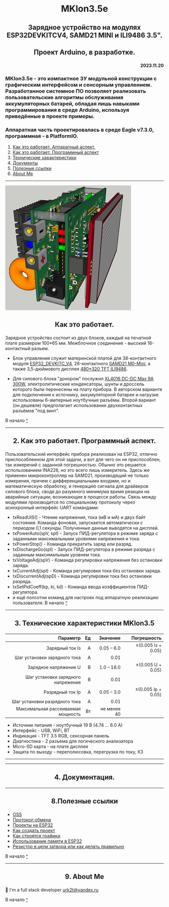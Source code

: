 # <p align="center"> MKlon3.5e
## <p align="center">Зарядное устройство на модулях ESP32DEVKITCV4, SAMD21 MINI и ILI9486 3.5".
## <p align="center">Проект Arduino, в разработке.
#### <p align="right">2023.11.20
### MKlon3.5e - это компактное ЗУ модульной конструкции с графическим интерфейсом и сенсорным управлением. Разработанное системное ПО позволяет реализовать пользовательские алгоритмы обслуживания аккумуляторных батарей, обладая лишь навыками программирования в среде Arduino, используя приведённые в проекте примеры. 

### Аппаратная часть проектировалась в среде Eagle v7.3.0, программная - в PlatformIO. 
<a name="menu"></a>
1. [Как это работает. Аппаратный аспект.](#hard)
2. [Как это работает. Программный аспект](#soft)
3. [Технические характеристики](#specifications)
4. [Документы](#docs)
5. [Полезные ссылки](#useful_links)
6. [About Me](#about)

***
![](https://github.com/olmoro/MKlon3.5v7/blob/main/documents/full/img/MKlon3.5full.png)

## <p align="center"> Как это работает.<a name="hard"></a>

Зарядное устройство состоит из двух блоков, каждый на печатной плате размером 100*65 мм. 
Межблочное соединение - высокий 16-контактный разъем.
- Блок управления служит материнской платой для 38-контактного модуля [ESP32_DEVKITC_V4](https://aliexpress.ru/item/1005002443255665.html?spm=a2g2w.cart.cart_split.2.27194aa6uI5WfP&sku_id=12000020676652656&_ga=2.47565607.1828311252.1683559036-197161830.1681374836), 28-контактного  [SAMD21 M0-Mini](https://aliexpress.ru/item/1005002585114846.html?sku_id=12000021271636987&spm=a2g2w.productlist.search_results.0.58ef4aa657Lxkj), а также 3,5-дюймового дисплея [480*320 TFT ILI9486](https://aliexpress.ru/item/1005001999296476.html?spm=a2g2w.orderdetail.0.0.61a14aa6WcFlJS&sku_id=12000018365356569).

- Для силового блока "донором" послужил [XL4016 DC-DC Max 9A 300W](https://aliexpress.ru/item/32661166685.html?_ga=2.264151500.1168692661.1643047564-769654542.1642920280&sku_id=12000020944321893&spm=a2g39.orderlist.0.0.60754aa6RxSv8u), электролитические конденсаторы, шунты и дроссель которого были перенесены на плату прибора. В авторском варианте для подключения к источнику, аккумуляторной батарее и нагрузке использованы 6-амперные ноутбучные разъёмы. Второй вариант (он дешевле) предполагает использование двухконтактных разъёмов "под винт". 

В начало [^](#menu)
***
## <p align="center">2. Как это работает. Программный аспект.<a name="soft"></a>
 Пользовательский интерфейс прибора реализован на ESP32, отлично приспособленном для этой задачи, а вот для чего он не приспособлен, так измерений с заданной погрешностью. Обычно это решается использованием INA226, но это всего лишь измеритель. Здесь же применен микроконтроллер на SAMD21, производящий не только измерения, причем с дифференциальными входами, но и математическую обработку, и генерацию сигнала для драйверов силового блока, сводя до разумного минимума время реакции на аварийные ситуации, возникающие в процессе работы. Связь между модулями производится по специальному протоколу через асинхронный интерфейс UART командами:
- txReadUIS() - Чтение напряжения, тока (мВ и мА) и двух байт состояния. Команда фоновая, запускается автоматически с периодом 0,1 секунды. Полученные данные выводятся на дисплей.
- txPowerAuto(spV, spI) - Запуск ПИД-регулятора в режиме заряда с заданными максимальными уровнями напряжения и тока.
- txPowerStop() - Команда прекратить заряд или разряд.
- txDischargeGo(spI) - Запуск ПИД-регулятора в режиме разряда с заданным максимальным уровнем тока.
- txVoltageAdj(spV) - Команда регулировки напряжения без остановки заряда.
- txCurrentAdj(spI)  - Команда регулировки тока без остановки заряда.
- txDiscurrentAdj(spD) - Команда регулировки тока без остановки разряда.
- txSetPidCoeff(kp, ki, kd) - Команда ввода коэффициентов ПИД-регулятора.
- и ещё полсотни команд для настроек под аппаратную реализацию пользователя.
В начало [^](#menu)
***
## <p align="center">3. Технические характеристики MKlon3.5<a name="specifications"></a>
 Параметр | Ед | Значение | Погрешность |
------------------------------------:|----:|------------:|----------------------:|
|Зарядный ток Iз|А|0.05 – 6.0|±(0.005 Iз + 0.05)|
|Шаг установки зарядного тока|А| 0.01|
|Зарядное напряжение U|В|1.0 – 18.0|±(0.005 U + 0.05)|
|Шаг установки зарядного напряжения|В|0.01|
|Разрядный ток Iр|А|0.05 – 3.0|±(0.005 Iр + 0.05)|
|Шаг установки разрядного тока|А| 0.01|
|Максимальная рассеиваемая мощность|Вт|не менее 40|

- Источник питания - ноутбучный 19 В (4.74 ... 6.0 А)
- Интерфейс - USB, WiFi, BT
- Индикация - TFT 3.5 RGB, сенсорная панель 
- Диагностика - 2 разъема для логического анализатора
- Micro-SD карта - на плате дисплея
- Защита по выходу - переполюсовка, перегрузка по току, КЗ

***




***
## <p align="center">4. Документация.<a name="docs"></a>





***
## <p align="center">8.Полезные ссылки<a name="useful_links"></a>
- [OSS](https://ru.wikipedia.org/wiki/%D0%9E%D1%82%D0%BA%D1%80%D1%8B%D1%82%D0%BE%D0%B5_%D0%BF%D1%80%D0%BE%D0%B3%D1%80%D0%B0%D0%BC%D0%BC%D0%BD%D0%BE%D0%B5_%D0%BE%D0%B1%D0%B5%D1%81%D0%BF%D0%B5%D1%87%D0%B5%D0%BD%D0%B8%D0%B5)
- [Протокол обмена](http://leoniv.diod.club/articles/wake/wake.html)
- [Проекты на ESP32](https://randomnerdtutorials.com/projects-esp32/)
- [Как создать проект](https://dzen.ru/media/kotyara12/sozdanie-platformio--espidf-proekta-i-nastroika-platformioini-6324c68fb3d4c87d20ee80a6)
- [Как строятся графики](https://www.chartjs.org/)
- [Использование памяти в ESP32](https://dzen.ru/media/kotyara12/ispolzovanie-pamiati-v-esp32-63294a246a97da509e279eab)
- [Резистор в цепи затвора или как делать правильно](https://habr.com/en/articles/451152/)


В начало [^](#menu)
***
## <p align="center">9. About Me<a name="about"></a>
🚀 I'm a full stack developer urk2t@yandex.ru

В начало [^](#menu)